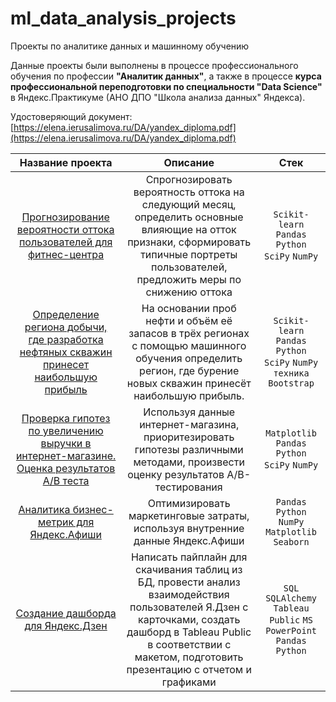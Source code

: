 #  ml_data_analysis_projects
Проекты по аналитике данных и машинному обучению

Данные проекты были выполнены в процессе профессионального обучения по профессии **"Аналитик данных"**, а также в процессе **курса профессиональной переподготовки  по специальности "Data Science"**  в Яндекс.Практикуме (АНО ДПО "Школа анализа данных" Яндекса).

Удостоверяющий документ: 
[https://elena.ierusalimova.ru/DA/yandex_diploma.pdf](https://elena.ierusalimova.ru/DA/yandex_diploma.pdf)

|Название проекта|Описание|Стек|
|:-----:|:-----:|:-----:|
|[Прогнозирование вероятности оттока пользователей для фитнес-центра](https://github.com/eierusalimova/my_projects/tree/main/Churn_predict)|Cпрогнозировать вероятность оттока на следующий месяц, определить основные влияющие на отток признаки, сформировать типичные портреты пользователей, предложить меры по снижению оттока| `Scikit-learn` `Pandas` `Python` `SciPy` `NumPy` |
|[Определение региона добычи, где разработка нефтяных скважин принесет наибольшую прибыль](https://github.com/eierusalimova/my_projects/tree/main/Oil_wells_profit_predict)| На основании проб нефти и  объём её запасов в трёх регионах с помощью машинного обучения определить регион, где бурение новых скважин принесёт наибольшую прибыль.| `Scikit-learn` `Pandas` `Python` `SciPy` `NumPy` `техника Bootstrap`|
|[Проверка гипотез по увеличению выручки в интернет-магазине. Оценка результатов A/B теста](https://github.com/eierusalimova/my_projects/tree/main/AB-test)|Используя данные интернет-магазина, приоритезировать гипотезы различными методами, произвести оценку результатов A/B-тестирования | `Matplotlib` `Pandas` `Python` `SciPy` `NumPy` |
|[Аналитика бизнес-метрик для Яндекс.Афиши](https://github.com/eierusalimova/my_projects/tree/main/Bussines_metrics)|Оптимизировать маркетинговые затраты, используя внутренние данные Яндекс.Афиши| `Pandas` `Python` `NumPy` `Matplotlib` `Seaborn` |
|[Создание дашборда для Яндекс.Дзен](https://github.com/eierusalimova/my_projects/tree/main/Dashboard_Tableau)|Написать пайплайн для скачивания таблиц из БД, провести анализ взаимодействия пользователей Я.Дзен с карточками, создать дашборд в Tableau Public в соответствии с макетом, подготовить презентацию с отчетом и графиками|`SQL` `SQLAlchemy` `Tableau Public` `MS PowerPoint` `Pandas` `Python`|
